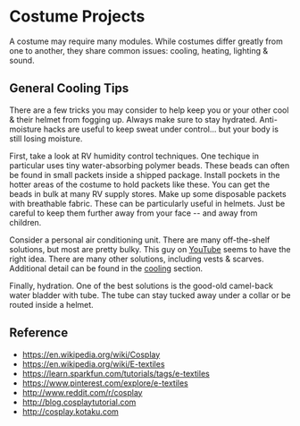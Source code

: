 Costume Projects
================
A costume may require many modules. While costumes differ greatly from
one to another, they share common issues: cooling, heating, lighting & sound.

General Cooling Tips
--------------------
There are a few tricks you may consider to help keep you or your other
cool & their helmet from fogging up.
Always make sure to stay hydrated. Anti-moisture hacks are useful to keep
sweat under control... but your body is still losing moisture.

First, take a look at RV humidity control techniques. One techique in
particular uses tiny water-absorbing polymer beads. These beads can often
be found in small packets inside a shipped package. Install pockets in
the hotter areas of the costume to hold packets like these. You can get the
beads in bulk at many RV supply stores. Make up some disposable packets with
breathable fabric. These can be particularly useful in helmets. Just be
careful to keep them further away from your face -- and away from children.

Consider a personal air conditioning unit. There are many off-the-shelf
solutions, but most are pretty bulky. This guy on
[YouTube](http://www.youtube.com/watch?v=MyJILFrtb5U) seems to have the
right idea. There are many other solutions, including vests & scarves.
Additional detail can be found in the [cooling](../../../modules/client/cooling)
section.

Finally, hydration. One of the best solutions is the good-old camel-back
water bladder with tube. The tube can stay tucked away under a collar or be
routed inside a helmet.

Reference
---------
* https://en.wikipedia.org/wiki/Cosplay
* https://en.wikipedia.org/wiki/E-textiles
* https://learn.sparkfun.com/tutorials/tags/e-textiles
* https://www.pinterest.com/explore/e-textiles
* http://www.reddit.com/r/cosplay
* http://blog.cosplaytutorial.com
* http://cosplay.kotaku.com